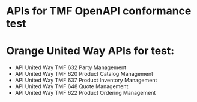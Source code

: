 # APIs for TMF OpenAPI conformance test
# Orange United Way APIs for test:
- API United Way TMF 632 Party Management
- API United Way TMF 620 Product Catalog Management
- API United Way TMF 637 Product Inventory Management
- API United Way TMF 648 Quote Management
- API United Way TMF 622 Product Ordering Management
